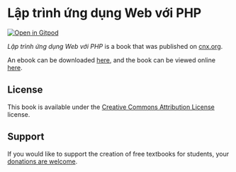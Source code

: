 # Lập trình ứng dụng Web với PHP

[![Open in Gitpod](https://gitpod.io/button/open-in-gitpod.svg)](https://gitpod.io/from-referrer/)

_Lập trình ứng dụng Web với PHP_ is a book that was published on [cnx.org](https://cnx.org/).

An ebook can be downloaded [here](https://github.com/cnx-user-books/cnxbook-lap-trinh-ung-dung-web-voi-php/releases/latest), and the book can be viewed online [here](https://github.com/cnx-user-books/cnxbook-lap-trinh-ung-dung-web-voi-php/releases/latest).

## License
This book is available under the [Creative Commons Attribution License](./LICENSE) license.

## Support
If you would like to support the creation of free textbooks for students, your [donations are welcome](https://riceconnect.rice.edu/donation/support-openstax-banner).
